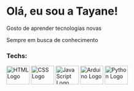 <h1>Olá, eu sou a Tayane!</h1>
<p>Gosto de aprender tecnologias novas</p>
<p>Sempre em busca de conhecimento</p>

<h3>Techs:</h3>
<img  align="center"  height="49" width="60"  src="https://cdn.jsdelivr.net/gh/devicons/devicon/icons/html5/html5-original.svg" alt="HTML Logo">

 <img  align="center"  height="49" width="60" src="https://cdn.jsdelivr.net/gh/devicons/devicon/icons/css3/css3-original.svg" alt="CSS Logo">
        
<img align="center"  height="49" width="60" src="https://cdn.jsdelivr.net/gh/devicons/devicon/icons/javascript/javascript-original.svg" alt="JavaScript Logo">
    
<img  align="center"  height="49" width="60" src="https://cdn.jsdelivr.net/gh/devicons/devicon/icons/arduino/arduino-original.svg" alt="Arduino Logo">
    
<img  align="center"  height="49" width="60" src="https://cdn.jsdelivr.net/gh/devicons/devicon/icons/python/python-original.svg" alt="Python Logo">
    

